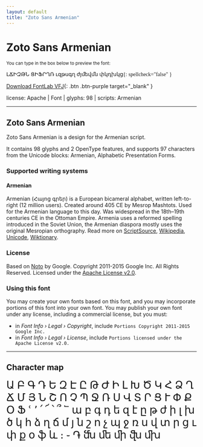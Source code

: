 ```yaml
---
layout: default
title: "Zoto Sans Armenian"
---
```


# Zoto Sans Armenian

<small>You can type in the box below to preview the font:</small>

<div contenteditable="true" class="texteditor" style="font-family: 'Zoto Sans Armenian';">
ԼՃԻԶԹՆ ՑԻՖՐՂՌ ւզթսգղ ժյﬔվմն փկդխկց{: spellcheck="false" }
</div>

[Download FontLab VFJ](https://downgit.github.io/#/home?url=https://github.com/fontlabcom/getgo-fonts/blob/main/getgo-fonts/apache/zotosans/zotosans-armenian.vfj){: .btn .btn-purple target="_blank" }

license: Apache \| Font \| glyphs: 98 \| scripts: Armenian

---


## Zoto Sans Armenian

Zoto Sans Armenian is a design for the Armenian script.

It contains 98 glyphs and 2 OpenType features, and supports 97 characters from the Unicode blocks: Armenian, Alphabetic Presentation Forms.


### Supported writing systems


#### Armenian

Armenian (Հայոց գրեր) is a European bicameral alphabet, written left-to-right (12 million users). Created around 405 CE by Mesrop Mashtots. Used for the Armenian language to this day. Was widespread in the 18th–19th centuries CE in the Ottoman Empire. Armenia uses a reformed spelling introduced in the Soviet Union, the Armenian diaspora mostly uses the original Mesropian orthography. Read more on [ScriptSource](https://scriptsource.org/scr/Armn), [Wikipedia](https://en.wikipedia.org/wiki/ISO_15924:Armn), [Unicode](https://www.unicode.org/versions/Unicode13.0.0/ch07.pdf#G3334), [Wiktionary](https://en.wiktionary.org/wiki/Category:Armenian_script).


### License

Based on [Noto](https://github.com/notofonts) by Google. Copyright 2011-2015 Google Inc. All Rights Reserved. Licensed under the [Apache License v2.0](https://www.apache.org/licenses/LICENSE-2.0.txt).

### Using this font

You may create your own fonts based on this font, and you may incorporate portions of this font into your own font. You may publish your own font under any license, including a commercial license, but you must:

- in _Font Info › Legal › Copyright_, include `Portions Copyright 2011-2015 Google Inc.`
- in _Font Info › Legal › License_, include `Portions licensed under the Apache License v2.0.`


---

## Character map

<div style="font-family: 'Zoto Sans Armenian'; font-size: 2em;">
Ա Բ Գ Դ Ե Զ Է Ը Թ Ժ Ի Լ Խ Ծ Կ Հ Ձ Ղ Ճ Մ Յ Ն Շ Ո Չ Պ Ջ Ռ Ս Վ Տ Ր Ց Ւ Փ Ք Օ Ֆ ՙ ՚ ՛ ՜ ՝ ՞ ՟ ա բ գ դ ե զ է ը թ ժ ի լ խ ծ կ հ ձ ղ ճ մ յ ն շ ո չ պ ջ ռ ս վ տ ր ց ւ փ ք օ ֆ և ։ ֊ ֏ ﬓ ﬔ ﬕ ﬖ ﬗ
</div>

